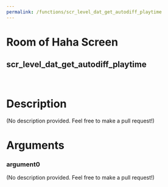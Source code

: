 ```yaml
---
permalink: /functions/scr_level_dat_get_autodiff_playtime
---
```

# Room of Haha Screen  
## scr_level_dat_get_autodiff_playtime  
&nbsp;  
# Description  
(No description provided. Feel free to make a pull request!) 
&nbsp;  
# Arguments
### argument0
(No description provided. Feel free to make a pull request!)
&nbsp;  


